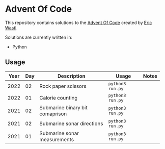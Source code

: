 # Advent Of Code

This repository contains solutions to the [Advent Of Code](https://adventofcode.com/) created by [Eric Wastl](http://was.tl/).

Solutions are currently written in:

- Python

## Usage

| **Year** | **Day** | **Description**                 | **Usage**        | **Notes** |
|----------|---------|---------------------------------|------------------|-----------|
| 2022     | 02      | Rock paper scissors             | `python3 run.py` |           |
| 2022     | 01      | Calorie counting                | `python3 run.py` |           |
| 2021     | 02      | Submarine binary bit comaprison | `python3 run.py` |           |
| 2021     | 02      | Submarine sonar directions      | `python3 run.py` |           |
| 2021     | 01      | Submarine sonar measurements    | `python3 run.py` |           |

